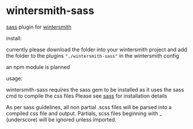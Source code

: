 
# wintersmith-sass

[sass](http://sass-lang.com/) plugin for [wintersmith](https://github.com/jnordberg/wintersmith)

install:

currently please download the folder into your wintersmith project and add the folder to the plugins
`"./wintersmith-sass"` in the wintersmith config

an npm module is planned

usage:

wintersmith-sass requires the sass gem to be installed as it uses the sass cmd to compile the css files
Please see [sass](http://sass-lang.com/) for installation details

As per sass guidelines, all non partial .scss files will be parsed into a compiled css file and output. Partials, scss files beginning with _ (underscore) will be ignored unless imported.

